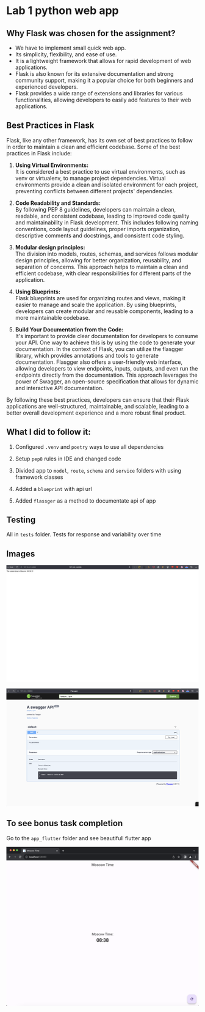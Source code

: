 # Lab 1 python web app

## Why Flask was chosen for the assignment?

- We have to implement small quick web app.
- Its simplicity, flexibility, and ease of use. 
- It is a lightweight framework that allows for rapid development of web applications. 
- Flask is also known for its extensive documentation and strong community support, making it a popular choice for both beginners and experienced developers.
- Flask provides a wide range of extensions and libraries for various functionalities, allowing developers to easily add features to their web applications.

## Best Practices in Flask
Flask, like any other framework, has its own set of best practices to follow in order to maintain a clean and efficient codebase. Some of the best practices in Flask include:


1. **Using Virtual Environments:** <br/> It is considered a best practice to use virtual environments, such as venv or virtualenv, to manage project dependencies. Virtual environments provide a clean and isolated environment for each project, preventing conflicts between different projects' dependencies.

2. **Code Readability and Standards:** <br/>  By following PEP 8 guidelines, developers can maintain a clean, readable, and consistent codebase, leading to improved code quality and maintainability in Flask development. This includes following naming conventions, code layout guidelines, proper imports organization, descriptive comments and docstrings, and consistent code styling.

3. **Modular design principles:** <br/>  The division into models, routes, schemas, and services follows modular design principles, allowing for better organization, reusability, and separation of concerns. This approach helps to maintain a clean and efficient codebase, with clear responsibilities for different parts of the application.

4. **Using Blueprints:** <br/>  Flask blueprints are used for organizing routes and views, making it easier to manage and scale the application. By using blueprints, developers can create modular and reusable components, leading to a more maintainable codebase.

5. **Build Your Documentation from the Code:** <br/>  It's important to provide clear documentation for developers to consume your API. One way to achieve this is by using the code to generate your documentation. In the context of Flask, you can utilize the flasgger library, which provides annotations and tools to generate documentation. Flasgger also offers a user-friendly web interface, allowing developers to view endpoints, inputs, outputs, and even run the endpoints directly from the documentation. This approach leverages the power of Swagger, an open-source specification that allows for dynamic and interactive API documentation.

By following these best practices, developers can ensure that their Flask applications are well-structured, maintainable, and scalable, leading to a better overall development experience and a more robust final product.


## What I did to follow it:

1. Configured `.venv` and `poetry` ways to use all dependencies

2. Setup `pep8` rules in IDE and changed code

3. Divided app to `model`, `route`, `schema` and `service` folders with using framework classes

4. Added a `blueprint` with api url

5. Added `flassger` as a method to documentate api of app


## Testing

All in `tests` folder. Tests for response and variability over time


## Images

![](./images/running.png)

![](./images/docs.png)


## To see bonus task completion 

Go to the `app_flutter` folder and see beautifull flutter app

![](../app_flutter/images/flutter.png)